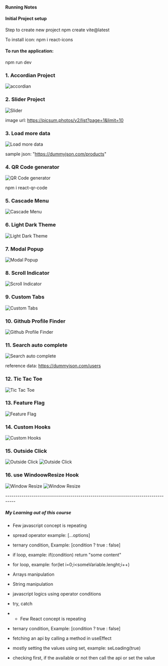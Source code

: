 #### Running Notes

#### Initial Project setup

Step to create new project
npm create vite@latest

To install icon:
npm i react-icons

#### To run the application:

npm run dev

### 1. Accordian Project

![accordian](./screenshots/accordian.png)

### 2. Slider Project

![Slider](./screenshots/image-slider.png)

image url:
https://picsum.photos/v2/list?page=1&limit=10

### 3. Load more data

![Load more data](./screenshots/load-more-data.png)

sample json:
"https://dummyjson.com/products"

### 4. QR Code generator

![QR Code generator](./screenshots/qr-generation.png)

npm i react-qr-code

### 5. Cascade Menu

![Cascade Menu](./screenshots/cascade-menu.png)

### 6. Light Dark Theme

![Light Dark Theme](./screenshots/light-dark-theme.png)

### 7. Modal Popup

![Modal Popup](./screenshots/modal-popup.png)

### 8. Scroll Indicator

![Scroll Indicator](./screenshots/scroll-indocator.png)

### 9. Custom Tabs

![Custom Tabs](./screenshots/tabs.png)

### 10. Github Profile Finder

![Github Profile Finder](./screenshots/github-profile-finder.png)

### 11. Search auto complete

![Search auto complete](./screenshots/search-auto-complete.png)

reference data:
https://dummyjson.com/users

### 12. Tic Tac Toe

![Tic Tac Toe](./screenshots/tic-tac-toe.png)

### 13. Feature Flag

![Feature Flag](./screenshots/feature-flag.png)

### 14. Custom Hooks

![Custom Hooks](./screenshots/custom-hooks.png)

### 15. Outside Click

![Outside Click](./screenshots/outside-click-1.png)
![Outside Click](./screenshots/outside-click-2.png)

### 16. use WindoowResize Hook

![Window Resize](./screenshots/window-resize-1.png)
![Window Resize](./screenshots/window-resize-2.png)

<p>-----------------------------------------------------------------------------------</p>

##### My Learning out of this course

- Few javascript concept is repeating
- spread operator example: [...options]
- ternary condition, Example: [condition ? true : false]
- if loop, example: if(condition) return "some content"
- for loop, example: for(let i=0;i<someVariable.lenght;i++)
- Arrays manipulation
- String manipulation
- javascript logics using operator conditions
- try, catch

- - Few React concept is repeating
- ternary condition, Example: [condition ? true : false]
- fetching an api by calling a method in useEffect
- mostly setting the values using set, example: seLoading(true)
- checking first, if the available or not then call the api or set the value
